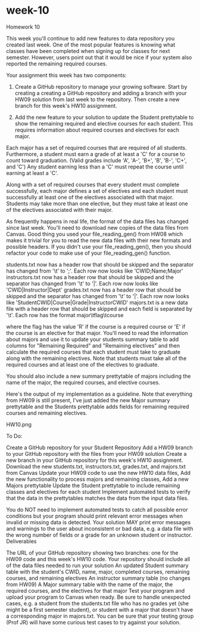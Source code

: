 # week-10
Homework 10

This week you'll continue to add new features to data repository you created last week. One of the most popular features is knowing what classes have been completed when signing up for classes for next semester.  However, users point out that it would be nice if your system also reported the remaining required courses.

Your assignment  this week has two components:

1. Create a GitHub repository to manage your growing software.    Start by creating a creating a GitHub repository and adding a  branch with your HW09 solution from last week to the repository.  Then create a new branch for this week's HW10 assignment.

2. Add the new feature to your solution to update the Student prettytable to show the remaining required and elective courses for each student.  This requires information about required courses and electives for each major.

Each major has a set of required courses that are required of all students.  Furthermore, a student must earn a grade of at least a 'C' for a course to count toward graduation.  (Valid grades include 'A', 'A-', 'B+', 'B', 'B-', 'C+', and 'C') Any student earning less than a 'C' must repeat the course until earning at least a 'C'.

Along with a set of required courses that every student must complete successfully, each major defines a set of electives and each student must successfully at least one of the electives associated with that major.  Students may take more than one elective, but they must take at least one of the electives associated with their major.

As frequently happens in real life, the format of the data files has changed since last week.  You'll need to download new copies of the data files from Canvas. Good thing you used your file_reading_gen() from HW08 which makes it trivial for you to read the new data files with their new formats and possible headers.   If you didn't use your file_reading_gen(), then you should refactor your code to make use of your file_reading_gen() function.

students.txt now has a header row that should be skipped and the separator has changed from '\t' to ';'.  Each row now looks like 'CWID;Name;Major'
instructors.txt now has a header row that should be skipped and the separator has changed from '\t' to '|'.  Each row now looks like 'CWID|Instructor|Dept'
grades.txt now has a header row that should be skipped and the separator has changed from '\t' to '|'.  Each row now looks like 'StudentCWID|Course|Grade|InstructorCWID'
majors.txt is a new data file with a header row that should be skipped and each field is separated by '\t'.  Each row has the format
major\tflag\tcourse

where the flag has the value 'R' if the course is a required course or 'E' if the course is an elective for that major.   You'll need to read the information about majors and use it to update your students summary table to add columns for "Remaining Required" and "Remaining electives" and then calculate the required courses that each student must take to graduate along with the remaining electives.  Note that students must take all of the required courses and at least one of the electives to graduate.

You should also include a new summary prettytable of majors including the name of the major, the required courses, and elective courses.

Here's the output of my implementation as a guideline.  Note that everything from HW09 is still present, I've just added the new Major summary prettytable and the Students prettytable adds fields for remaining required courses and remaining electives.

 HW10.png

To Do:

Create a GitHub repository for your Student Repository
Add a HW09 branch to your GitHub repository with the files from your HW09 solution
Create a new branch in your GitHub repository for this week's HW10 assignment.
Download the new students.txt,  instructors.txt, grades.txt, and majors.txt from Canvas
Update your HW09 code to use the new HW10 data files,
Add the new functionality to process majors and remaining classes,
Add a new Majors prettytable
Update the Student prettytable to include remaining classes and electives for each student
Implement automated tests to verify that the data in the prettytables matches the data from the input data files. 
 

You do NOT need to implement automated tests to catch all possible error conditions but your program should print relevant error messages when invalid or missing data is detected.
Your solution MAY print error messages and warnings to the user about inconsistent or bad data, e.g. a data file with the wrong number of fields or a grade for an unknown student or instructor.
Deliverables

The URL of your GitHub repository showing two branches: one for the HW09 code and this week's HW10 code.  Your repository should include all of the data files needed to run your solution
An updated Student summary table with the student's CWID, name, major, completed courses, remaining courses, and remaining electives
An instructor summary table (no changes from HW09)
A Major summary table with the name of the major, the required  courses, and the electives for that major 
Test your program and upload your program to Canvas when ready.   Be sure to handle unexpected cases, e.g. a student from the students.txt file who has no grades yet (she might be a first semester student), or student with a major that doesn't have a corresponding major in majors.txt.  You can be sure that your testing group (Prof JR) will have some curious test cases to try against your solution.
